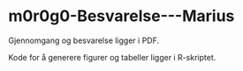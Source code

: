 # m0r0g0-Besvarelse---Marius

Gjennomgang og besvarelse ligger i PDF.

Kode for å generere figurer og tabeller ligger i R-skriptet.
